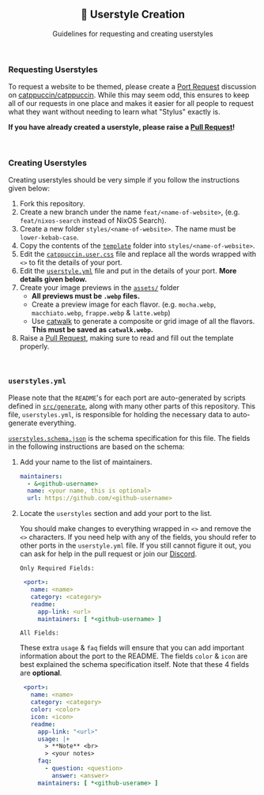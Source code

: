 <p align="center">
  <h2 align="center">🎨 Userstyle Creation</h2>
</p>

<p align="center">
	Guidelines for requesting and creating userstyles
</p>

&nbsp;

### Requesting Userstyles

To request a website to be themed, please create a [Port Request](https://github.com/catppuccin/catppuccin/discussions/new?category=port-requests) discussion on [catppuccin/catppuccin](https://github.com/catppuccin/catppuccin).
While this may seem odd, this ensures to keep all of our requests in one place and makes it easier for
all people to request what they want without needing to learn what "Stylus" exactly is.

**If you have already created a userstyle, please raise a [Pull Request](https://github.com/catppuccin/userstyles/compare)!**

&nbsp;

### Creating Userstyles

Creating userstyles should be very simple if you follow the instructions given below:

1. Fork this repository.
2. Create a new branch under the name `feat/<name-of-website>`, (e.g. `feat/nixos-search` instead of NixOS Search).
3. Create a new folder `styles/<name-of-website>`. The name must be `lower-kebab-case`.
4. Copy the contents of the [`template`](../template/) folder into `styles/<name-of-website>`.
5. Edit the [`catppuccin.user.css`](../template/catppuccin.user.css) file and replace all the words wrapped with `<>` to fit the details of your port.
6. Edit the [`userstyle.yml`](../src/userstyles.yml) file and put in the details of your port. **More details given below.**
7. Create your image previews in the [`assets/`](../template/assets/) folder
   - **All previews must be `.webp` files.**
   - Create a preview image for each flavor. (e.g. `mocha.webp`, `macchiato.webp`, `frappe.webp` & `latte.webp`)
   - Use [catwalk](https://github.com/catppuccin/toolbox#catwalk) to generate a composite or grid image of all the flavors. **This must be saved as `catwalk.webp`.**
8. Raise a [Pull Request](https://github.com/catppuccin/userstyles/compare), making sure to read and fill out the template properly.

&nbsp;

### `userstyles.yml`

Please note that the `README`'s for each port are auto-generated by scripts defined in [`src/generate`](../src/generate), along with many other parts of this repository.
This file, `userstyles.yml`, is responsible for holding the necessary data to auto-generate everything.

[`userstyles.schema.json`](../src/userstyles.schema.json) is the schema specification for this file. The fields in the following instructions are based on the schema:

1. Add your name to the list of maintainers.

   ```yaml
   maintainers:
     - &<github-username>
     name: <your name, this is optional>
     url: https://github.com/<github-username>
   ```

2. Locate the `userstyles` section and add your port to the list.

   You should make changes to everything wrapped in `<>` and remove the `<>` characters.
   If you need help with any of the fields, you should refer to other ports in the `userstyle.yml` file.
   If you still cannot figure it out, you can ask for help in the pull request or join our [Discord](https://discord.com/servers/catppuccin-907385605422448742).

   `Only Required Fields:`

   ```yaml
    <port>:
      name: <name>
      category: <category>
      readme:
        app-link: <url>
        maintainers: [ *<github-username> ]
   ```

   `All Fields:`

   These extra `usage` & `faq` fields will ensure that you can add important information about the port to the README.
   The fields `color` & `icon` are best explained the schema specification itself.
   Note that these 4 fields are **optional**.

   ```yaml
    <port>:
      name: <name>
      category: <category>
      color: <color>
      icon: <icon>
      readme:
        app-link: "<url>"
        usage: |+
          > **Note** <br>
          > <your notes>
        faq:
          - question: <question>
            answer: <answer>
        maintainers: [ *<github-userame> ]
   ```

